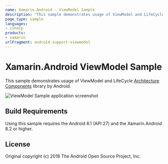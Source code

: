 ```yaml
---
name: Xamarin.Android - ViewModel Sample
description: "This sample demonstrates usage of ViewModel and LifeCycle Architecture Components library by Android #androidoreo"
page_type: sample
languages:
- csharp
products:
- xamarin
urlFragment: android-support-viewmodel
---
```

# Xamarin.Android ViewModel Sample

This sample demonstrates usage of ViewModel and LifeCycle [Architecture Components](https://developer.android.com/topic/libraries/architecture/index.html) library by Android.

![ViewModel Sample application screenshot](Screenshots/Home.png "ViewModel Sample application screenshot")

## Build Requirements

Using this sample requires the Android 8.1 (API 27) and the Xamarin.Android 8.2 or higher.

## License

Original copyright (c) 2018 The Android Open Source Project, Inc.
